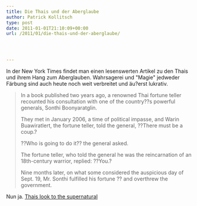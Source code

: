 ```yaml
---
title: Die Thais und der Aberglaube
author: Patrick Kollitsch
type: post
date: 2011-01-01T21:10:09+00:00
url: /2011/01/die-thais-und-der-aberglaube/




---
```

In der New York Times findet man einen lesenswerten Artikel zu den Thais und ihrem Hang zum Aberglauben. Wahrsagerei und "Magie" jedweder Färbung sind auch heute noch weit verbreitet und äu?erst lukrativ.

> In a book published two years ago, a renowned Thai fortune teller recounted his consultation with one of the country??s powerful generals, Sonthi Boonyaratglin.
> 
> They met in January 2006, a time of political impasse, and Warin Buawiratlert, the fortune teller, told the general, ??There must be a coup.?
> 
> ??Who is going to do it?? the general asked.
> 
> The fortune teller, who told the general he was the reincarnation of an 18th-century warrior, replied: ??You.?
> 
> Nine months later, on what some considered the auspicious day of Sept. 19, Mr. Sonthi fulfilled his fortune ?? and overthrew the government.

Nun ja. [Thais look to the supernatural][1]

 [1]: http://www.nytimes.com/2010/12/29/world/asia/29iht-ghost29.html?_r=2&ref=world